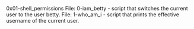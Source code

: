 0x01-shell_permissions
File: 0-iam_betty - script that switches the current user to the user betty.
File: 1-who_am_i - script that prints the effective username of the current user.
